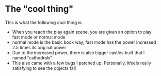 # The "cool thing"

This is what the following cool thing is:
<ul><li>When you reach the play again scene, you are given an option to play fast mode or normal mode</li><li>normal mode is the basic book way, fast mode has the power increased 2.5 times its original power</li>
  <li>Due to the increased power, there is also bigger castles built that I named "cathedrals"</li><li>This also came with a few bugs I patched up. Personally, itfeels really satisfying to see the objects fall</li></ul>
